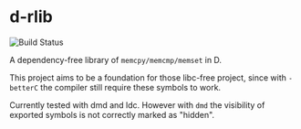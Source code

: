 # d-rlib
![Build Status](https://circleci.com/gh/htfy96/d-rlib.png?circle-token=3e02dc78ebf903509690215f7c2a7ce9013f526e)

A dependency-free library of `memcpy/memcmp/memset` in D.

This project aims to be a foundation for those libc-free project, since with `-betterC` the compiler still require these symbols to work.

Currently tested with dmd and ldc. However with `dmd` the visibility of exported symbols is not correctly marked as "hidden".
